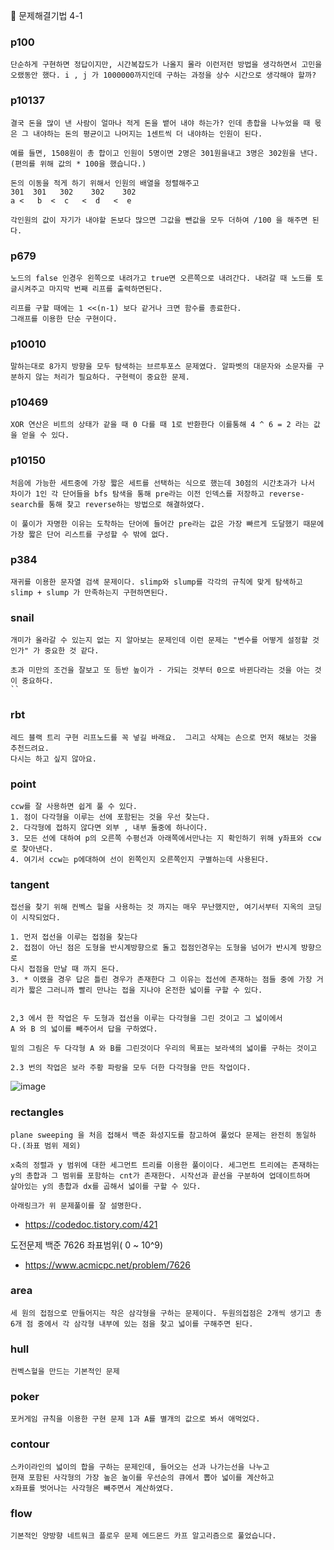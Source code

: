 :apple: 문제해결기법 4-1

### p100

```
단순하게 구현하면 정답이지만, 시간복잡도가 나올지 몰라 이런저런 방법을 생각하면서 고민을 오랬동안 했다. i , j 가 1000000까지인데 구하는 과정을 상수 시간으로 생각해야 할까?
```

### p10137

```
결국 돈을 많이 낸 사람이 얼마나 적게 돈을 뱉어 내야 하는가? 인데 총합을 나누었을 때 몫은 그 내야하는 돈의 평균이고 나머지는 1센트씩 더 내야하는 인원이 된다.

예를 들면, 1508원이 총 합이고 인원이 5명이면 2명은 301원을내고 3명은 302원을 낸다.(편의를 위해 값의 * 100을 했습니다.)

돈의 이동을 적게 하기 위해서 인원의 배열을 정렬해주고
301  301   302    302    302
a <   b  <  c   <  d   <  e

각인원의 값이 자기가 내야할 돈보다 많으면 그값을 뺀값을 모두 더하여 /100 을 해주면 된다.

```

### p679

```
노드의 false 인경우 왼쪽으로 내려가고 true면 오른쪽으로 내려간다. 내려갈 때 노드를 토글시켜주고 마지막 번째 리프를 출력하면된다.

리프를 구할 때에는 1 <<(n-1) 보다 같거나 크면 함수를 종료한다.
그래프를 이용한 단순 구현이다.
```

### p10010

```
말하는대로 8가지 방향을 모두 탐색하는 브르투포스 문제였다. 알파벳의 대문자와 소문자를 구분하지 않는 처리가 필요하다. 구현력이 중요한 문제.
```

### p10469

```
XOR 연산은 비트의 상태가 같을 때 0 다를 때 1로 반환한다 이를통해 4 ^ 6 = 2 라는 값을 얻을 수 있다.
```

### p10150

```
처음에 가능한 세트중에 가장 짧은 세트를 선택하는 식으로 했는데 30점의 시간초과가 나서 차이가 1인 각 단어들을 bfs 탐색을 통해 pre라는 이전 인덱스를 저장하고 reverse-search를 통해 찾고 reverse하는 방법으로 해결하였다.

이 풀이가 자명한 이유는 도착하는 단어에 들어간 pre라는 값은 가장 빠르게 도달했기 때문에 가장 짧은 단어 리스트를 구성할 수 밖에 없다.
```

### p384

```
재귀를 이용한 문자열 검색 문제이다. slimp와 slump를 각각의 규칙에 맞게 탐색하고 slimp + slump 가 만족하는지 구현하면된다.
```

### snail

```
개미가 올라갈 수 있는지 없는 지 알아보는 문제인데 이런 문제는 "변수를 어떻게 설정할 것인가" 가 중요한 것 같다.

초과 미만의 조건을 잘보고 또 등반 높이가 - 가되는 것부터 0으로 바뀐다라는 것을 아는 것이 중요하다.
``
```

### rbt

```
레드 블랙 트리 구현 리프노드를 꼭 넣길 바래요.  그리고 삭제는 손으로 먼저 해보는 것을 추천드려요.
다시는 하고 싶지 않아요.
```

### point

```
ccw를 잘 사용하면 쉽게 풀 수 있다.
1. 점이 다각형을 이루는 선에 포함된는 것을 우선 찾는다.
2. 다각형에 접하지 않다면 외부 , 내부 둘중에 하나이다.
3. 모든 선에 대하여 p의 오른쪽 수평선과 아래쪽에서만나는 지 확인하기 위해 y좌표와 ccw로 찾아낸다.
4. 여기서 ccw는 p에대하여 선이 왼쪽인지 오른쪽인지 구별하는데 사용된다.
```

### tangent

```
접선을 찾기 위해 컨벡스 헐을 사용하는 것 까지는 매우 무난했지만, 여기서부터 지옥의 코딩이 시작되었다.

1. 먼저 접선을 이루는 접점을 찾는다
2. 접점이 아닌 점은 도형을 반시계방향으로 돌고 접점인경우는 도형을 넘어가 반시계 방향으로
다시 접점을 만날 때 까지 돈다.
3. * 이랬을 경우 답은 틀린 경우가 존재한다 그 이유는 접선에 존재하는 점들 중에 가장 거리가 짧은 그러니까 빨리 만나는 접을 지나야 온전한 넓이를 구할 수 있다.


2,3 에서 한 작업은 두 도형과 접선을 이루는 다각형을 그린 것이고 그 넓이에서
A 와 B 의 넓이를 빼주어서 답을 구하였다.

밑의 그림은 두 다각형 A 와 B를 그린것이다 우리의 목표는 보라색의 넓이를 구하는 것이고

2.3 번의 작업은 보라 주황 파랑을 모두 더한 다각형을 만든 작업이다.
```

![image](https://user-images.githubusercontent.com/46587806/112663220-e6e87080-8e9b-11eb-89dd-7ad717a3a658.png)

### rectangles

```
plane sweeping 을 처음 접해서 백준 화성지도를 참고하여 풀었다 문제는 완전히 동일하다.(좌표 범위 제외)

x축의 정렬과 y 범위에 대한 세그먼트 트리를 이용한 풀이이다. 세그먼트 트리에는 존재하는 y의 총합과 그 범위를 포함하는 cnt가 존재한다. 시작선과 끝선을 구분하여 업데이트하며
살아있는 y의 총합과 dx를 곱해서 넓이를 구할 수 있다.

아래링크가 위 문제풀이를 잘 설명한다.
```

- https://codedoc.tistory.com/421

도전문제 백준 7626 좌표범위( 0 ~ 10^9)

- https://www.acmicpc.net/problem/7626

### area

```
세 원의 접점으로 만들어지는 작은 삼각형을 구하는 문제이다. 두원의접점은 2개씩 생기고 총 6개 점 중에서 각 삼각형 내부에 있는 점을 찾고 넓이를 구해주면 된다.
```

### hull

```
컨벡스헐을 만드는 기본적인 문제
```

### poker

```
포커게임 규칙을 이용한 구현 문제 1과 A를 별개의 값으로 봐서 애먹었다.
```

### contour

```
스카이라인의 넓이의 합을 구하는 문제인데, 들어오는 선과 나가는선을 나누고
현재 포함된 사각형의 가장 높은 높이를 우선순의 큐에서 뽑아 넓이를 계산하고
x좌표를 벗어나는 사각형은 빼주면서 계산하였다.
```

### flow

```
기본적인 양방향 네트워크 플로우 문제 에드몬드 카프 알고리즘으로 풀었습니다.
```